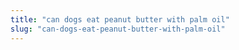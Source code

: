 ```yaml
---
title: "can dogs eat peanut butter with palm oil"
slug: "can-dogs-eat-peanut-butter-with-palm-oil"
---
```


